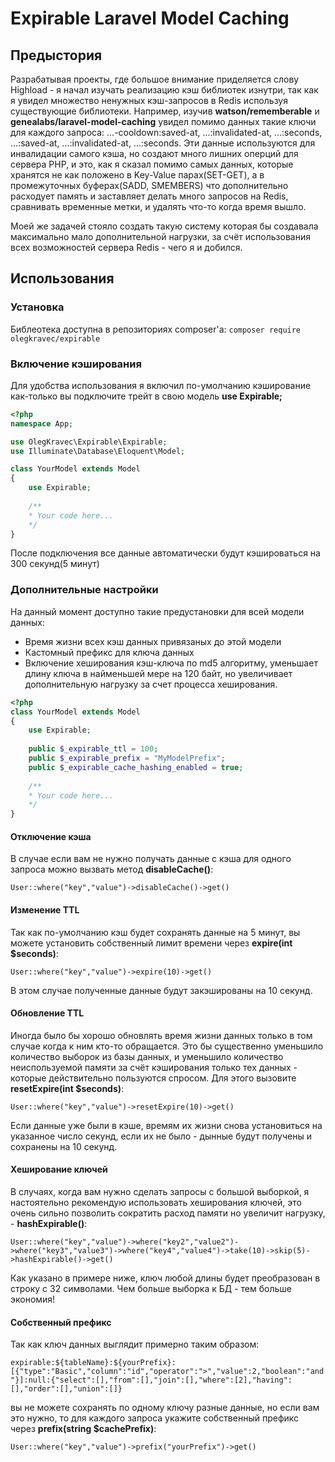 # Expirable Laravel Model Caching
## Предыстория
Разрабатывая проекты, где большое внимание приделяется слову Highload - я начал изучать реализацию кэш библиотек изнутри, так как я увидел множество ненужных кэш-запросов в Redis используя существующие библиотеки. 
Например, изучив **watson/rememberable** и **genealabs/laravel-model-caching** увидел помимо данных такие ключи для каждого запроса: ...-cooldown:saved-at, ...:invalidated-at, ...:seconds, ...:saved-at, ...:invalidated-at, ...:seconds. Эти данные используются для инвалидации самого кэша, но создают много лишних оперций для сервера PHP, и это, как я сказал помимо самых данных, которые хранятся не как положено в Key-Value парах(SET-GET), а в промежуточных буферах(SADD, SMEMBERS) что дополнительно расходует память и заставляет делать много запросов на Redis, сравнивать временные метки, и удалять что-то когда время вышло.

Моей же задачей стояло создать такую систему которая бы создавала максимально мало дополнительной нагрузки, за счёт использования всех возможностей сервера Redis - чего я и добился.

## Использования
### Установка
Библеотека доступна в репозиториях composer'а:
`composer require olegkravec/expirable`
### Включение кэширования
Для удобства использования я включил по-умолчанию кэширование как-только вы подключите трейт в свою модель **use Expirable;**
```php
<?php
namespace App;

use OlegKravec\Expirable\Expirable;
use Illuminate\Database\Eloquent\Model;

class YourModel extends Model
{
    use Expirable;
    
    /**
    * Your code here...
    */
}
```

После подключения все данные автоматически будут кэшироваться на 300 секунд(5 минут)
### Дополнительные настройки
На данный момент доступно такие предустановки для всей модели данных: 
* Время жизни всех кэш данных привязаных до этой модели
* Кастомный префикс для ключа данных
* Включение хеширования кэш-ключа по md5 алгоритму, уменьшает длину ключа в найменьшей мере на 120 байт, но увеличивает дополнительную нагрузку за счет процесса хеширования.
```php
<?php
class YourModel extends Model
{
    use Expirable;
    
    public $_expirable_ttl = 100; 
    public $_expirable_prefix = "MyModelPrefix";
    public $_expirable_cache_hashing_enabled = true;
    
    /**
    * Your code here...
    */
}
```

#### Отключение кэша
В случае если вам не нужно получать данные с кэша для одного запроса можно вызвать метод **disableCache()**:

`User::where("key","value")->disableCache()->get()`


#### Изменение TTL
Так как по-умолчанию кэш будет сохранять данные на 5 минут, вы можете установить собственный лимит времени через **expire(int $seconds)**:

`User::where("key","value")->expire(10)->get()`

В этом случае полученные данные будут закэшированы на 10 секунд.


#### Обновление TTL
Иногда было бы хорошо обновлять время жизни данных только в том случае когда к ним кто-то обращается. Это бы существенно уменьшило количество выборок из базы данных, и уменьшило количество неиспользуемой памяти за счёт кэширования только тех данных - которые действительно пользуются спросом. Для этого вызовите **resetExpire(int $seconds)**:

`User::where("key","value")->resetExpire(10)->get()`

Если данные уже были в кэше, времям их жизни снова установиться на указанное число секунд, если их не было - дынные будут получены и сохранены на 10 секунд.


#### Хеширование ключей
В случаях, когда вам нужно сделать запросы с большой выборкой, я настоятельно рекомендую использовать хеширования ключей, это очень сильно позволить сократить расход памяти но увеличит нагрузку, - **hashExpirable()**:

`User::where("key","value")->where("key2","value2")->where("key3","value3")->where("key4","value4")->take(10)->skip(5)->hashExpirable()->get()`

Как указано в примере ниже, ключ любой длины будет преобразован в строку с 32 символами. Чем больше выборка к БД - тем больше экономия!

#### Собственный префикс
Так как ключ данных выглядит примерно таким образом:

`expirable:${tableName}:${yourPrefix}:[{"type":"Basic","column":"id","operator":">","value":2,"boolean":"and"}]:null:{"select":[],"from":[],"join":[],"where":[2],"having":[],"order":[],"union":[]}`

вы не можете сохранять по одному ключу разные данные, но если вам это нужно, то для каждого запроса укажите собственный префикс через **prefix(string $cachePrefix)**:

`User::where("key","value")->prefix("yourPrefix")->get()`





